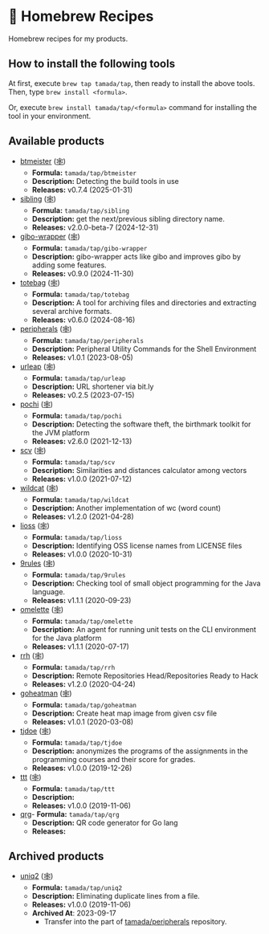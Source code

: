 # :beer: Homebrew Recipes

Homebrew recipes for my products.

## How to install the following tools

At first, execute `brew tap tamada/tap`, then ready to install the above tools.
Then, type `brew install <formula>`.

Or, execute `brew install tamada/tap/<formula>` command for installing the tool in your environment.

## Available products

- [btmeister](https://github.com/tamada/btmeister) ([:spider_web:](https://tamada.github.io/btmeister/))
  - **Formula:** `tamada/tap/btmeister`
  - **Description:** Detecting the build tools in use
  - **Releases:** v0.7.4 (2025-01-31)
- [sibling](https://github.com/tamada/sibling) ([:spider_web:](https://tamada.github.io/sibling/))
  - **Formula:** `tamada/tap/sibling`
  - **Description:** get the next/previous sibling directory name.
  - **Releases:** v2.0.0-beta-7 (2024-12-31)
- [gibo-wrapper](https://github.com/tamada/gibo-wrapper) ([:spider_web:](https://tamada.github.io/gibo-wrapper/))
  - **Formula:** `tamada/tap/gibo-wrapper`
  - **Description:** gibo-wrapper acts like gibo and improves gibo by adding some features.
  - **Releases:** v0.9.0 (2024-11-30)
- [totebag](https://github.com/tamada/totebag) ([:spider_web:](https://tamada.github.io/totebag/))
  - **Formula:** `tamada/tap/totebag`
  - **Description:** A tool for archiving files and directories and extracting several archive formats.
  - **Releases:** v0.6.0 (2024-08-16)
- [peripherals](https://github.com/tamada/peripherals) ([:spider_web:](https://tamada.github.io/peripherals/))
  - **Formula:** `tamada/tap/peripherals`
  - **Description:** Peripheral Utility Commands for the Shell Environment
  - **Releases:** v1.0.1 (2023-08-05)
- [urleap](https://github.com/tamada/urleap) ([:spider_web:](https://tamada.github.io/urleap/))
  - **Formula:** `tamada/tap/urleap`
  - **Description:** URL shortener via bit.ly
  - **Releases:** v0.2.5 (2023-07-15)
- [pochi](https://github.com/tamada/pochi) ([:spider_web:](https://tamada.github.io/pochi/))
  - **Formula:** `tamada/tap/pochi`
  - **Description:** Detecting the software theft, the birthmark toolkit for the JVM platform
  - **Releases:** v2.6.0 (2021-12-13)
- [scv](https://github.com/tamada/scv) ([:spider_web:](https://tamada.github.io/scv/))
  - **Formula:** `tamada/tap/scv`
  - **Description:** Similarities and distances calculator among vectors
  - **Releases:** v1.0.0 (2021-07-12)
- [wildcat](https://github.com/tamada/wildcat) ([:spider_web:](https://tamada.github.io/wildcat/))
  - **Formula:** `tamada/tap/wildcat`
  - **Description:** Another implementation of wc (word count)
  - **Releases:** v1.2.0 (2021-04-28)
- [lioss](https://github.com/tamada/lioss) ([:spider_web:](https://tamada.github.io/lioss/))
  - **Formula:** `tamada/tap/lioss`
  - **Description:** Identifying OSS license names from LICENSE files
  - **Releases:** v1.0.0 (2020-10-31)
- [9rules](https://github.com/tamada/9rules) ([:spider_web:](https://tamada.github.io/9rules/))
  - **Formula:** `tamada/tap/9rules`
  - **Description:** Checking tool of small object programming for the Java language.
  - **Releases:** v1.1.1 (2020-09-23)
- [omelette](https://github.com/tamada/omelette) ([:spider_web:](https://tamada.github.io/omelette/))
  - **Formula:** `tamada/tap/omelette`
  - **Description:** An agent for running unit tests on the CLI environment for the Java platform
  - **Releases:** v1.1.1 (2020-07-17)
- [rrh](https://github.com/tamada/rrh) ([:spider_web:](https://tamada.github.io/rrh/))
  - **Formula:** `tamada/tap/rrh`
  - **Description:** Remote Repositories Head/Repositories Ready to Hack
  - **Releases:** v1.2.0 (2020-04-24)
- [goheatman](https://github.com/tamada/goheatman) ([:spider_web:](https://tamada.github.io/goheatman/))
  - **Formula:** `tamada/tap/goheatman`
  - **Description:** Create heat map image from given csv file
  - **Releases:** v1.0.1 (2020-03-08)
- [tjdoe](https://github.com/tamada/tjdoe) ([:spider_web:](https://tamada.github.io/tjdoe/))
  - **Formula:** `tamada/tap/tjdoe`
  - **Description:** anonymizes the programs of the assignments in the programming courses and their score for grades.
  - **Releases:** v1.0.0 (2019-12-26)
- [ttt](https://github.com/tamada/ttt) ([:spider_web:](https://tamada.github.io/ttt/))
  - **Formula:** `tamada/tap/ttt`
  - **Description:** 
  - **Releases:** v1.0.0 (2019-11-06)
- [qrg](https://github.com/tamada/qrg)- **Formula:** `tamada/tap/qrg`
  - **Description:** QR code generator for Go lang
  - **Releases:** 

## Archived products

- [uniq2](https://github.com/tamada/uniq2) ([:spider_web:](https://tamada.github.io/uniq2/))
  - **Formula:** `tamada/tap/uniq2`
  - **Description:** Eliminating duplicate lines from a file.
  - **Releases:**
    v1.0.0 (2019-11-06)
  - **Archived At**: 2023-09-17
    - Transfer into the part of [tamada/peripherals](https://github.com/tamada/peripherals) repository.
